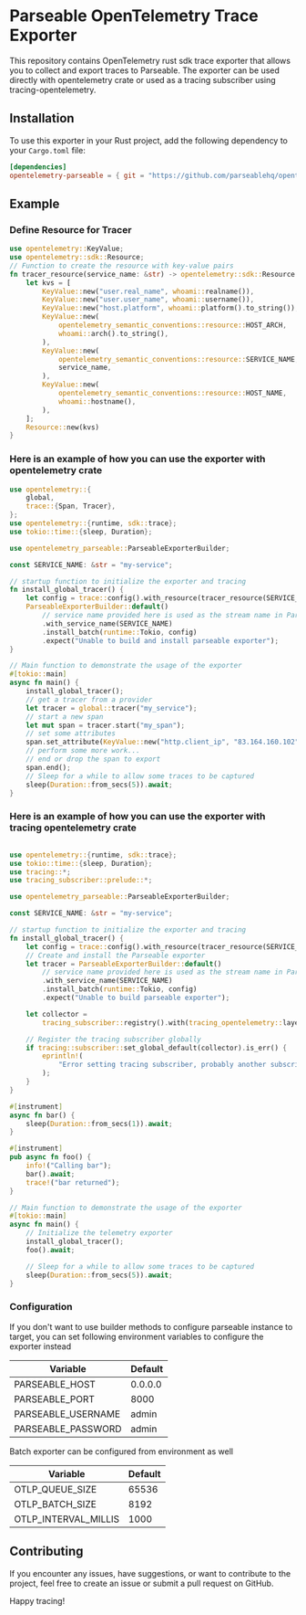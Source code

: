 # Parseable OpenTelemetry Trace Exporter 

This repository contains OpenTelemetry rust sdk trace exporter that allows you to collect and export traces to Parseable. The exporter can be used directly with opentelemetry crate or used as a tracing subscriber using tracing-opentelemetry.

## Installation

To use this exporter in your Rust project, add the following dependency to your `Cargo.toml` file:

```toml
[dependencies]
opentelemetry-parseable = { git = "https://github.com/parseablehq/opentelemetry-rust-parseable.git"}
```

## Example

### Define Resource for Tracer

```rust
use opentelemetry::KeyValue;
use opentelemetry::sdk::Resource;
// Function to create the resource with key-value pairs
fn tracer_resource(service_name: &str) -> opentelemetry::sdk::Resource {
    let kvs = [
        KeyValue::new("user.real_name", whoami::realname()),
        KeyValue::new("user.user_name", whoami::username()),
        KeyValue::new("host.platform", whoami::platform().to_string()),
        KeyValue::new(
            opentelemetry_semantic_conventions::resource::HOST_ARCH,
            whoami::arch().to_string(),
        ),
        KeyValue::new(
            opentelemetry_semantic_conventions::resource::SERVICE_NAME,
            service_name,
        ),
        KeyValue::new(
            opentelemetry_semantic_conventions::resource::HOST_NAME,
            whoami::hostname(),
        ),
    ];
    Resource::new(kvs)
}
```

### Here is an example of how you can use the exporter with opentelemetry crate

```rust
use opentelemetry::{
    global,
    trace::{Span, Tracer},
};
use opentelemetry::{runtime, sdk::trace};
use tokio::time::{sleep, Duration};

use opentelemetry_parseable::ParseableExporterBuilder;

const SERVICE_NAME: &str = "my-service";

// startup function to initialize the exporter and tracing
fn install_global_tracer() {
    let config = trace::config().with_resource(tracer_resource(SERVICE_NAME));
    ParseableExporterBuilder::default()
        // service name provided here is used as the stream name in Parseable
        .with_service_name(SERVICE_NAME)
        .install_batch(runtime::Tokio, config)
        .expect("Unable to build and install parseable exporter");
}

// Main function to demonstrate the usage of the exporter
#[tokio::main]
async fn main() {
    install_global_tracer();
    // get a tracer from a provider
    let tracer = global::tracer("my_service");
    // start a new span
    let mut span = tracer.start("my_span");
    // set some attributes
    span.set_attribute(KeyValue::new("http.client_ip", "83.164.160.102"));
    // perform some more work...
    // end or drop the span to export
    span.end();
    // Sleep for a while to allow some traces to be captured
    sleep(Duration::from_secs(5)).await;
}

```
### Here is an example of how you can use the exporter with tracing opentelemetry crate

```rust

use opentelemetry::{runtime, sdk::trace};
use tokio::time::{sleep, Duration};
use tracing::*;
use tracing_subscriber::prelude::*;

use opentelemetry_parseable::ParseableExporterBuilder;

const SERVICE_NAME: &str = "my-service";

// startup function to initialize the exporter and tracing
fn install_global_tracer() {
    let config = trace::config().with_resource(tracer_resource(SERVICE_NAME));
    // Create and install the Parseable exporter
    let tracer = ParseableExporterBuilder::default()
        // service name provided here is used as the stream name in Parseable
        .with_service_name(SERVICE_NAME)
        .install_batch(runtime::Tokio, config)
        .expect("Unable to build parseable exporter");

    let collector =
        tracing_subscriber::registry().with(tracing_opentelemetry::layer().with_tracer(tracer));

    // Register the tracing subscriber globally
    if tracing::subscriber::set_global_default(collector).is_err() {
        eprintln!(
            "Error setting tracing subscriber, probably another subscriber has already been set?"
        );
    }
}

#[instrument]
async fn bar() {
    sleep(Duration::from_secs(1)).await;
}

#[instrument]
pub async fn foo() {
    info!("Calling bar");
    bar().await;
    trace!("bar returned");
}

// Main function to demonstrate the usage of the exporter
#[tokio::main]
async fn main() {
    // Initialize the telemetry exporter
    install_global_tracer();
    foo().await;

    // Sleep for a while to allow some traces to be captured
    sleep(Duration::from_secs(5)).await;
}

```

### Configuration
If you don't want to use builder methods to configure parseable instance to target, you can set following environment variables to configure the exporter instead

| Variable | Default |
|----|----|
| PARSEABLE_HOST | 0.0.0.0 |
| PARSEABLE_PORT | 8000 |
| PARSEABLE_USERNAME | admin |
| PARSEABLE_PASSWORD | admin |

Batch exporter can be configured from environment as well 


| Variable | Default |
|----|----|
| OTLP_QUEUE_SIZE | 65536 |
| OTLP_BATCH_SIZE | 8192 |
| OTLP_INTERVAL_MILLIS | 1000 |


## Contributing

If you encounter any issues, have suggestions, or want to contribute to the project, feel free to create an issue or submit a pull request on GitHub.

Happy tracing!